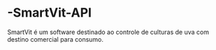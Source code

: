 # -SmartVit-API
SmartVit é um software destinado ao controle de culturas de uva com destino comercial para consumo.
